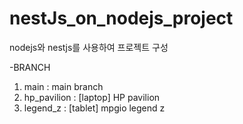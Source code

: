 # nestJs_on_nodejs_project

nodejs와 nestjs를 사용하여 프로젝트 구성

-BRANCH

1. main : main branch
2. hp_pavilion : [laptop] HP pavilion
3. legend_z : [tablet] mpgio legend z
